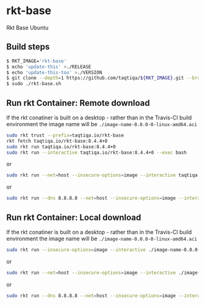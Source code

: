 # rkt-base
Rkt Base Ubuntu

## Build steps
````bash
$ RKT_IMAGE='rkt-base'
$ echo 'update-this' >./RELEASE
$ echo 'update-this-too' >./VERSION
$ git clone --depth=1 https://github.com/taqtiqa/${RKT_IMAGE}.git --branch ${RKT_IMAGE_BRANCH} --single-branch
$ sudo ./rkt-base.sh
````

## Run rkt Container: Remote download
If the rkt conatiner is built on a desktop - rather than in the Travis-CI
build environment the image name will be `./image-name-0.0.0-0-linux-amd64.aci`
````bash
sudo rkt trust --prefix=taqtiqa.io/rkt-base
rkt fetch taqtiqa.io/rkt-base:8.4.4+0
sudo rkt run taqtiqa.io/rkt-base:8.4.4+0
sudo rkt run --interactive taqtiqa.io/rkt-base:8.4.4+0 --exec bash
````
or 
````bash
sudo rkt run --net=host --insecure-options=image --interactive taqtiqa.io/rkt-base:8.4.4+0 --exec bash
````
or
````bash
sudo rkt run --dns 8.8.8.8 --net=host --insecure-options=image --interactive taqtiqa.io/rkt-base:8.4.4+0 --exec bash
````

## Run rkt Container: Local download
If the rkt conatiner is built on a desktop - rather than in the Travis-CI
build environment the image name will be `./image-name-0.0.0-0-linux-amd64.aci`
````bash
sudo rkt run --insecure-options=image --interactive ./image-name-0.0.0-0-linux-amd64.aci --exec bash
````
or 
````bash
sudo rkt run --net=host --insecure-options=image --interactive ./image-name-0.0.0-0-linux-amd64.aci --exec bash
````
or
````bash
sudo rkt run --dns 8.8.8.8 --net=host --insecure-options=image --interactive ./image-name-0.0.0-0-linux-amd64.aci --exec bash
````
